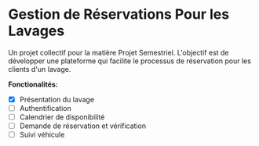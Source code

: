# Gestion de Réservations Pour les Lavages
Un projet collectif pour la matière Projet Semestriel. L'objectif est de développer une plateforme qui facilite le processus de réservation pour les clients d'un lavage.

**Fonctionalités:**
- [x] Présentation du lavage
- [ ] Authentification
- [ ] Calendrier de disponibilité
- [ ] Demande de réservation et vérification
- [ ] Suivi véhicule
